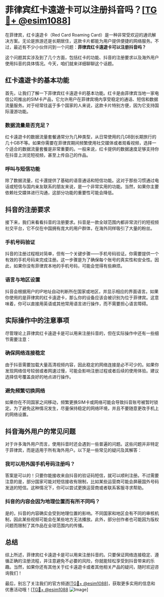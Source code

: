 # 菲律宾红卡遠遊卡可以注册抖音吗？[[TG💪+ @esim1088](https://t.me/s/esim1088)]

在菲律宾，红卡遠遊卡（Red Card Roaming Card）是一种非常受欢迎的通讯解决方案。无论是旅游还是长期居住，这款卡片都能为用户提供便捷的网络服务。不过，最近有不少小伙伴问到一个问题：**菲律宾红卡遠遊卡可以注册抖音吗？**

这个问题其实涉及到了几个方面，包括红卡的功能、抖音的注册要求以及海外用户使用抖音的具体情况。今天，咱们就来详细聊聊这个话题。

## 红卡遠遊卡的基本功能

首先，让我们了解一下菲律宾红卡遠遊卡的基本功能。红卡是由菲律宾当地一家电信公司推出的SIM卡产品，它允许用户在菲律宾境内享受稳定的通话、短信和数据流量服务。对于经常往返于多个国家的人来说，这款卡片特别方便，因为它支持国际漫游功能。

### 数据流量是否充足？

红卡遠遊卡的数据流量套餐通常分为几种类型，从日常使用的几GB到长期旅行的几十GB不等。如果你需要在菲律宾期间频繁使用社交媒体或者观看视频，选择一个适合的数据流量套餐是非常重要的。一般来说，红卡提供的数据速度足够支持你在抖音上浏览短视频，甚至上传自己的作品。

### 呼叫与短信功能

除了数据流量，红卡還提供了基础的语音通话和短信功能。这对于那些习惯通过电话或短信与国内亲友联系的朋友来说，是一个非常实用的功能。当然，如果你主要依赖社交媒体进行沟通，这部分功能的重要性可能会降低。

## 抖音的注册要求

接下来，我们来看看抖音的注册要求。抖音是一款全球范围内都非常流行的短视频社交平台，它不仅在中国拥有庞大的用户群体，在海外同样吸引了大量的粉丝。

### 手机号码验证

抖音的注册过程相对简单，但有一个关键步骤——手机号码验证。你需要提供一个有效的手机号码来完成注册。这一步骤是为了确保每个账号的真实性和安全性。因此，如果你没有菲律宾本地的手机号码，可能会觉得有些麻烦。

### 语言与地区设置

抖音会根据用户的IP地址自动判断所在国家或地区，并显示相应的界面语言。如果你使用的是菲律宾的红卡遠遊卡，那么你的设备应该会被识别为位于菲律宾。这意味着，你可以直接用英语或其他常用语言进行操作，而不需要担心语言障碍。

## 实际操作中的注意事项

尽管理论上菲律宾红卡遠遊卡是可以用来注册抖音的，但在实际操作中还有一些细节需要注意：

### 确保网络连接稳定

由于抖音需要加载大量高清视频内容，因此稳定的网络连接是必不可少的。如果你发现网络信号较弱或者网速过慢，可能会影响注册过程或者后续的使用体验。建议选择信号覆盖良好的地点进行操作。

### 避免频繁切换网络

如果你在不同国家之间移动，频繁更换SIM卡或网络可能会导致抖音账号被暂时锁定。为了避免这种情况发生，尽量保持稳定的网络环境，并且不要随意更改手机上的网络设置。

## 抖音海外用户的常见问题

对于许多海外用户而言，使用抖音时还会遇到一些普遍的问题。这些问题并非特定于菲律宾，而是适用于所有海外用户。以下是一些常见的疑问及其解答：

### 我可以用外国手机号码注册吗？

答案是可以的！只要你能接收来自抖音的验证码短信，就可以顺利注册。不过需要注意的是，部分国家可能对短信接收有限制，比如某些运营商可能会屏蔽国外号码发送的短信。这种情况下，你可以尝试更换运营商或者联系客服寻求帮助。

### 抖音的内容会因为地理位置而有所不同吗？

是的，抖音的内容确实会受到地理位置的影响。不同国家和地区会有不同的审核机制，因此某些视频可能会在某些地方无法播放。此外，部分创作者也可能因为版权问题而限制了其作品在全球范围内的传播。

## 总结

综上所述，菲律宾红卡遠遊卡是可以用来注册抖音的。只要保证网络连接稳定、遵循正确的注册流程，并注意避免不必要的风险，你就能轻松享受到抖音带来的乐趣。当然，如果你还有其他关于红卡遠遊卡或者其他相关产品的疑问，随时欢迎咨询我们！

最后，别忘了关注我们的官方频道[[TG💪+ @esim1088](https://t.me/s/esim1088)]，获取更多实用的信息和优惠活动哦！[[TG💪+ @esim1088](https://t.me/s/esim1088) ![Image](https://i.postimg.cc/4NQfJmqS/Snipaste-2025-05-13-00-14-12.png)]